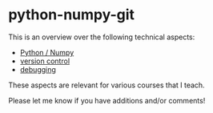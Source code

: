 # python-numpy-git



This is an overview over the following technical aspects:

- [Python / Numpy](./python.md) 
- [version control](./version_control.md) 
- [debugging](./debugging.md)


These aspects are relevant for various courses that I teach.

Please let me know if you have additions and/or comments!